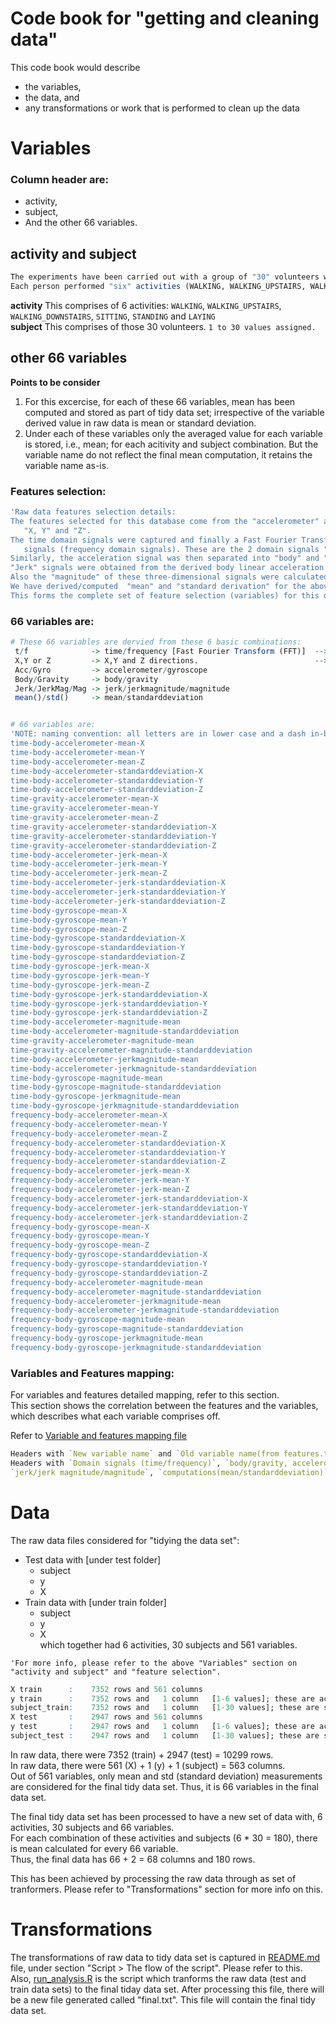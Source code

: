 Code book for "getting and cleaning data"
==========

This code book would describe
* the variables,
* the data, and
* any transformations or work that is performed to clean up the data  

Variables
==========

### Column header are:
* activity,
* subject,
* And the other 66 variables.

## activity and subject 
```R
The experiments have been carried out with a group of "30" volunteers within an age bracket of 19-48 years.
Each person performed "six" activities (WALKING, WALKING_UPSTAIRS, WALKING_DOWNSTAIRS, SITTING, STANDING, LAYING).
```
**activity**  This comprises of 6 activities: `WALKING`, `WALKING_UPSTAIRS`, `WALKING_DOWNSTAIRS`, `SITTING`, `STANDING`  and `LAYING`  
**subject**   This comprises of those 30 volunteers. `1 to 30 values assigned.`  

## other 66 variables  

**Points to be consider**  
1. For this excercise, for each of these 66 variables, mean has been computed and stored as part of tidy data set; irrespective of the variable derived value in raw data is mean or standard deviation.  
1. Under each of these variables only the averaged value for each variable is stored, i.e., mean; for each acitivity and subject combination. But the variable name do not reflect the final mean computation, it retains the variable name as-is.

### Features selection:
```R
'Raw data features selection details:
The features selected for this database come from the "accelerometer" and "gyroscopic" with 3-axial raw signals 
   "X, Y" and "Z".
The time domain signals were captured and finally a Fast Fourier Transform (FFT) was applied to some of these 
   signals (frequency domain signals). These are the 2 domain signals "time" and "frequency".
Similarly, the acceleration signal was then separated into "body" and "gravity" acceleration signals.
"Jerk" signals were obtained from the derived body linear acceleration and angular velocity.
Also the "magnitude" of these three-dimensional signals were calculated using the Euclidean norm.
We have derived/computed  "mean" and "standard derivation" for the above signal combinations.
This forms the complete set of feature selection (variables) for this data cleaning process.
```

### 66 variables are:
```R
# These 66 variables are dervied from these 6 basic combinations:
 t/f              -> time/frequency [Fast Fourier Transform (FFT)]  --> domain signals
 X,Y or Z         -> X,Y and Z directions.                          --> 3 axial signals
 Acc/Gyro         -> accelerometer/gyroscope
 Body/Gravity     -> body/gravity
 Jerk/JerkMag/Mag -> jerk/jerkmagnitude/magnitude
 mean()/std()     -> mean/standarddeviation


# 66 variables are:
'NOTE: naming convention: all letters are in lower case and a dash in-between the words, for better readability.
time-body-accelerometer-mean-X
time-body-accelerometer-mean-Y
time-body-accelerometer-mean-Z
time-body-accelerometer-standarddeviation-X
time-body-accelerometer-standarddeviation-Y
time-body-accelerometer-standarddeviation-Z
time-gravity-accelerometer-mean-X
time-gravity-accelerometer-mean-Y
time-gravity-accelerometer-mean-Z
time-gravity-accelerometer-standarddeviation-X
time-gravity-accelerometer-standarddeviation-Y
time-gravity-accelerometer-standarddeviation-Z
time-body-accelerometer-jerk-mean-X
time-body-accelerometer-jerk-mean-Y
time-body-accelerometer-jerk-mean-Z
time-body-accelerometer-jerk-standarddeviation-X
time-body-accelerometer-jerk-standarddeviation-Y
time-body-accelerometer-jerk-standarddeviation-Z
time-body-gyroscope-mean-X
time-body-gyroscope-mean-Y
time-body-gyroscope-mean-Z
time-body-gyroscope-standarddeviation-X
time-body-gyroscope-standarddeviation-Y
time-body-gyroscope-standarddeviation-Z
time-body-gyroscope-jerk-mean-X
time-body-gyroscope-jerk-mean-Y
time-body-gyroscope-jerk-mean-Z
time-body-gyroscope-jerk-standarddeviation-X
time-body-gyroscope-jerk-standarddeviation-Y
time-body-gyroscope-jerk-standarddeviation-Z
time-body-accelerometer-magnitude-mean
time-body-accelerometer-magnitude-standarddeviation
time-gravity-accelerometer-magnitude-mean
time-gravity-accelerometer-magnitude-standarddeviation
time-body-accelerometer-jerkmagnitude-mean
time-body-accelerometer-jerkmagnitude-standarddeviation
time-body-gyroscope-magnitude-mean
time-body-gyroscope-magnitude-standarddeviation
time-body-gyroscope-jerkmagnitude-mean
time-body-gyroscope-jerkmagnitude-standarddeviation
frequency-body-accelerometer-mean-X
frequency-body-accelerometer-mean-Y
frequency-body-accelerometer-mean-Z
frequency-body-accelerometer-standarddeviation-X
frequency-body-accelerometer-standarddeviation-Y
frequency-body-accelerometer-standarddeviation-Z
frequency-body-accelerometer-jerk-mean-X
frequency-body-accelerometer-jerk-mean-Y
frequency-body-accelerometer-jerk-mean-Z
frequency-body-accelerometer-jerk-standarddeviation-X
frequency-body-accelerometer-jerk-standarddeviation-Y
frequency-body-accelerometer-jerk-standarddeviation-Z
frequency-body-gyroscope-mean-X
frequency-body-gyroscope-mean-Y
frequency-body-gyroscope-mean-Z
frequency-body-gyroscope-standarddeviation-X
frequency-body-gyroscope-standarddeviation-Y
frequency-body-gyroscope-standarddeviation-Z
frequency-body-accelerometer-magnitude-mean
frequency-body-accelerometer-magnitude-standarddeviation
frequency-body-accelerometer-jerkmagnitude-mean
frequency-body-accelerometer-jerkmagnitude-standarddeviation
frequency-body-gyroscope-magnitude-mean
frequency-body-gyroscope-magnitude-standarddeviation
frequency-body-gyroscope-jerkmagnitude-mean
frequency-body-gyroscope-jerkmagnitude-standarddeviation
```

### Variables and Features mapping:   
For variables and features detailed mapping, refer to this section.  
This section shows the correlation between the features and the variables, which describes what each variable comprises off.  

Refer to [Variable and features mapping file](https://github.com/ambikasam/coursera/blob/master/data-analysis/03-getting-and-cleaning-data/project/variables-features-mapping.csv)

```R
Headers with `New variable name` and `Old variable name(from features.txt)` are "VARIABLES"
Headers with `Domain signals (time/frequency)`, `body/gravity, accelerometer/gyroscope`, 
`jerk/jerk magnitude/magnitude`, `computations(mean/standarddeviation)` and `axials(X/Y/Z)` are "FEATURES"
```


Data
==========
The raw data files considered for "tidying the data set":  
* Test data with [under test folder]
   * subject
   * y
   * X
* Train data with [under train folder]
   * subject
   * y
   * X  
which together had 6 activities, 30 subjects and 561 variables.  

`'For more info, please refer to the above "Variables" section on "activity and subject" and "feature selection".`  

```R
X train      :    7352 rows and 561 columns
y train      :    7352 rows and   1 column   [1-6 values]; these are activityId labels
subject_train:    7352 rows and   1 column   [1-30 values]; these are subjects who performed in the window slot 1-30
X test       :    2947 rows and 561 columns 
y test       :    2947 rows and   1 column   [1-6 values]; these are activityId labels
subject_test :    2947 rows and   1 column   [1-30 values]; these are subjects who performed in the window slot 1-30
```  

In raw data, there were 7352 (train) + 2947 (test)    = 10299 rows.  
In raw data, there were 561 (X) + 1 (y) + 1 (subject) =   563 columns.  
Out of 561 variables, only mean and std (standard deviation) measurements are considered for the final tidy data set. Thus, it is 66 variables in the final data set.  

The final tidy data set has been processed to have a new set of data with, 6 activities, 30 subjects and 66 variables.  
For each combination of these activities and subjects (6 * 30 = 180), there is mean calculated for every 66 variable.  
Thus, the final data has 66 + 2 = 68 columns and 180 rows.  

This has been achieved by processing the raw data through as set of tranformers. Please refer to "Transformations" section for more info on this.


Transformations
==========
The transformations of raw data to tidy data set is captured in [README.md](https://github.com/ambikasam/coursera/blob/master/data-analysis/03-getting-and-cleaning-data/project/README.md) file, under section "Script > The flow of the script". Please refer to this.  
Also, [run_analysis.R](https://github.com/ambikasam/coursera/blob/master/data-analysis/03-getting-and-cleaning-data/project/run_analysis.R) is the script which tranforms the raw data (test and train data sets) to the final tiday data set. After processing this file, there will be a new file generated called "final.txt". This file will contain the final tidy data set.

